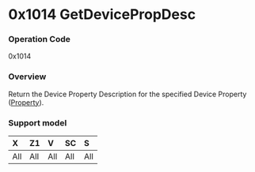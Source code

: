 # 0x1014 GetDevicePropDesc

### Operation Code

0x1014

### Overview

Return the Device Property Description for the specified Device Property ([Property](../property.md)).

### Support model

| X | Z1 | V | SC | S |
|:--|:--|:--|:--|:--|
| All | All | All | All | All |
